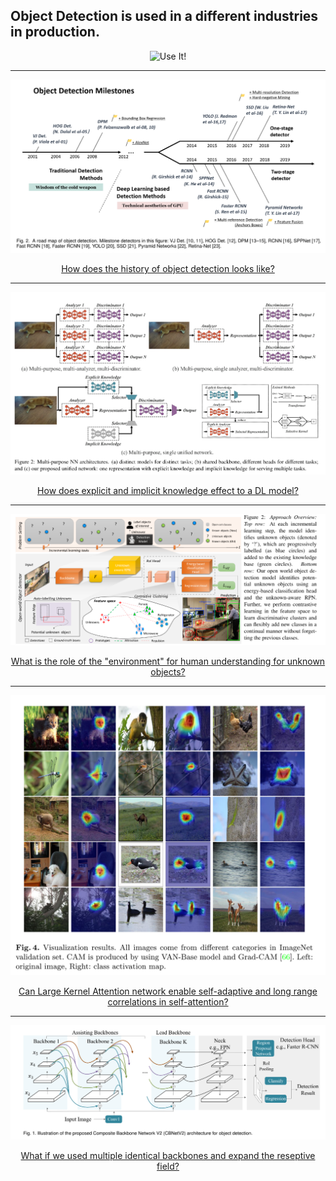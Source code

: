 ## Object Detection is used in a different industries in production.


<p align="center">
  <img src="https://www.exposit.com/wp-content/uploads/2020/07/Traffic_analysis_Exposit.width-800.png" title="Use It!"/>
</p>

---

<p align="center">
  <img src="img/20years.png">
</p>

<div align="center">
  <a href="https://github.com/kantarcise/notebook/blob/master/Object%20Detection/(Object%20Detection%20in%2020%20Years)1905.05055.pdf">How does the history of object detection looks like?</a>
</div>

---

<p align="center">
  <img src="img/multipurpose.png">
</p>

<div align="center">
  <a href="https://github.com/kantarcise/notebook/blob/master/Behavioral%20Science/behaviour_review_theory.pdf">How does explicit and implicit knowledge effect to a DL model?</a>  
</div>


---

<p align="center">
  <img src="img/openworld.png">
</p>

<div align="center">
  <a href="https://github.com/kantarcise/notebook/blob/master/Object%20Detection/2103.02603.pdf">What is the role of the "environment" for human understanding for unknown objects?</a> 
</div>


---

<p align="center">
  <img src="img/visualattentionnetwork.png">
</p>

<div align="center">
  <a href="https://github.com/kantarcise/notebook/blob/master/Object%20Detection/2202.09741v1.pdf">Can Large Kernel Attention network enable self-adaptive and long range correlations in self-attention?</a> 
</div>



---

<p align="center">
  <img src="img/cbnetv2.png">
</p>

<div align="center">
  <a href="https://github.com/kantarcise/notebook/blob/master/Object%20Detection/CBNetV2:%20A%20Composite%20Backbone%20Network%20Architecture%20for%20Object%20Detection.pdf">What if we used multiple identical backbones and expand the reseptive field?</a> 
</div>

